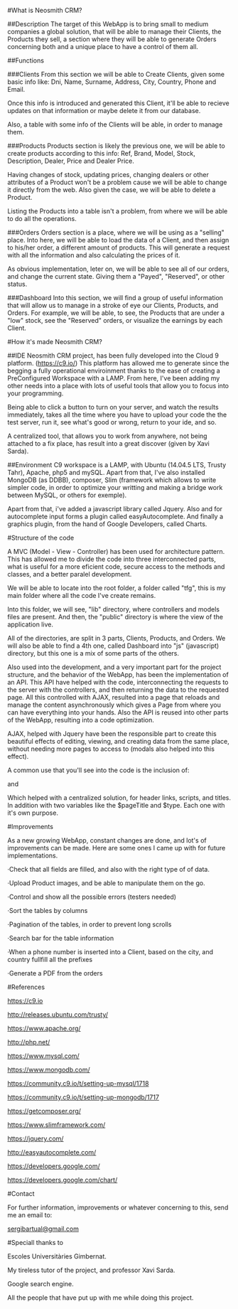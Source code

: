#What is Neosmith CRM?


##Description
The target of this WebApp is to bring small to medium companies a global solution, 
that will be able to manage their Clients, the Products they sell, a
section where they will be able to generate Orders concerning both and a unique
place to have a control of them all.

##Functions

###Clients
From this section we will be able to Create Clients, given some basic info like:
Dni, Name, Surname, Address, City, Country, Phone and Email.

Once this info is introduced and generated this Client, it'll be able to recieve
updates on that information or maybe delete it from our database.

Also, a table with some info of the Clients will be able, in order to manage them.

###Products
Products section is likely the previous one, we will be able to create products
according to this info:
Ref, Brand, Model, Stock, Description, Dealer, Price and Dealer Price.

Having changes of stock, updating prices, changing dealers or other attributes 
of a Product won't be a problem cause we will be able to change it directly from
the web. Also given the case, we will be able to delete a Product.

Listing the Products into a table isn't a problem, from where we will be able to
do all the operations.

###Orders
Orders section is a place, where we will be using as a "selling" place. Into
here, we will be able to load the data of a Client, and then assign to his/her
order, a different amount of products. This will generate a request with all
the information and also calculating the prices of it.

As obvious implementation, leter on, we will be able to see all of our orders,
and change the current state. Giving them a "Payed", "Reserved", or other status.

###Dashboard
Into this section, we will find a group of useful information that will allow
us to manage in a stroke of eye our Clients, Products, and Orders.
For example, we will be able, to see, the Products that are under a "low" stock,
see the "Reserved" orders, or visualize the earnings by each Client.


#How it's made Neosmith CRM?


##IDE
Neosmith CRM project, has been fully developed into the Cloud 9 platform. (https://c9.io/)
This platform has allowed me to generate since the begging a fully operational
enviroinment thanks to the ease of creating a PreConfigured Workspace with a
LAMP. From here, I've been adding my other needs into a place with lots of useful
tools that allow you to focus into your programming.

Being able to click a button to turn on your server, and watch the results 
immediately, takes all the time where you have to upload your code the the test
server, run it, see what's good or wrong, return to your ide, and so.

A centralized tool, that allows you to work from anywhere, not being attached to
a fix place, has result into a great discover (given by Xavi Sarda).

##Environment
C9 workspace is a LAMP, with Ubuntu (14.04.5 LTS, Trusty Tahr), Apache, php5 and
mySQL. Apart from that, I've also installed MongoDB (as DDBB), composer, 
Slim (framework which allows to write simpler code, in order to optimize your 
writting and making a bridge work between MySQL, or others for exemple).

Apart from that, i've added a javascript library called Jquery. Also and for 
autocomplete input forms a plugin called easyAutocomplete. And finally a graphics
plugin, from the hand of Google Developers, called Charts.


#Structure of the code


A MVC (Model - View - Controller) has been used for architecture pattern. This 
has allowed me to divide the code into three interconnected parts, what is 
useful for a more eficient code, secure access to the methods and classes, and
a better paralel development.

We will be able to locate into the root folder, a folder called "tfg", this is 
my main folder where all the code I've create remains.

Into this folder, we will see, "lib" directory, where controllers and models 
files are present. And then, the "public" directory is where the view of the 
application live.

All of the directories, are split in 3 parts, Clients, Products, and Orders. We
will also be able to find a 4th one, called Dashboard into "js" (javascript) 
directory, but this one is a mix of some parts of the others.

Also used into the development, and a very important part for the project 
structure, and the behavior of the WebApp, has been the implementation of an API.
This API have helped with the code, interconnecting the requests to the server
with the controllers, and then returning the data to the requested page. All this
controlled with AJAX, resulted into a page that reloads and manage the content
asynchronously which gives a Page from where you can have everything into your
hands. Also the API is reused into other parts of the WebApp, resulting into a
code optimization.

AJAX, helped with Jquery have been the responsible part to create this beautiful
effects of editing, viewing, and creating data from the same place, without
needing more pages to access to (modals also helped into this effect).

A common use that you'll see into the code is the inclusion of:

<?php include(__DIR__.'/resources/inc/header.php'); ?> <!--Header-->

and

<?php include(__DIR__.'/resources/inc/footer.php'); ?>

Which helped with a centralized solution, for header links, scripts, and titles.
In addition with two variables like the $pageTitle and $type. Each one with it's
own purpose.


#Improvements


As a new growing WebApp, constant changes are done, and lot's of improvements
can be made. Here are some ones I came up with for future implementations.

·Check that all fields are filled, and also with the right type of of data.

·Upload Product images, and be able to manipulate them on the go.

·Control and show all the possible errors (testers needed)

·Sort the tables by columns

·Pagination of the tables, in order to prevent long scrolls

·Search bar for the table information

·When a phone number is inserted into a Client, based on the city, and country
fullfill all the prefixes

·Generate a PDF from the orders


#References


https://c9.io

http://releases.ubuntu.com/trusty/

https://www.apache.org/

http://php.net/

https://www.mysql.com/

https://www.mongodb.com/

https://community.c9.io/t/setting-up-mysql/1718

https://community.c9.io/t/setting-up-mongodb/1717

https://getcomposer.org/

https://www.slimframework.com/

https://jquery.com/

http://easyautocomplete.com/

https://developers.google.com/

https://developers.google.com/chart/


#Contact


For further information, improvements or whatever concerning to this, send me an email to:

sergibartual@gmail.com


#Speciall thanks to


Escoles Universitàries Gimbernat.

My tireless tutor of the project, and professor Xavi Sarda.

Google search engine.

All the people that have put up with me while doing this project.